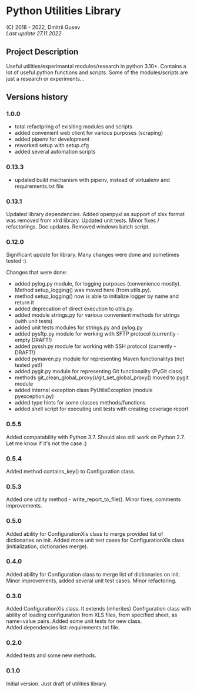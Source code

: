 # Python Utilities Library

(C) 2018 - 2022, Dmitrii Gusev  
*Last update 27.11.2022*

## Project Description

Useful utilities/experimantal modules/research in python 3.10+. Contains a lot of useful python functions and scripts. Some of the modules/scripts are just a research or experiments...

## Versions history

### 1.0.0

- total refactpring of exisiting modules and scripts
- added convenient web client for various purposes (scraping)
- added pipenv for development
- reworked setup with setup.cfg
- added several automation scripts

### 0.13.3

- updated build mechanism with pipenv, instead of virtualenv and requirements.txt file

### 0.13.1

Updated library dependencies. Added openpyxl as support of xlsx format was removed from
xlrd library. Updated unit tests. Minor fixes / refactorings. Doc updates. Removed windows batch script.

### 0.12.0

Significant update for library. Many changes were done and sometimes tested :).

Changes that were done:

- added pylog.py module, for logging purposes (convenience mostly). Method setup_logging() was moved here
  (from utils.py).
- method setup_logging() now is able to initialize logger by name and return it
- added deprecation of direct execution to utils.py
- added module strings.py for various convenient methods for strings (with unit tests)
- added unit tests modules for strings.py and pylog.py
- added pysftp.py module for working with SFTP protocol (currently - empty DRAFT!)
- added pyssh.py module for working with SSH protocol (currently - DRAFT!)
- added pymaven.py module for representing Maven functionalitys (not tested yet!)
- added pygit.py module for representing Git functionality (PyGit class)
- methods git_clean_global_proxy()/git_set_global_proxy() moved to pygit module
- added internal exception class PyUtilsException (module pyexception.py)
- added type hints for some classes methods/functions
- added shell script for executing unit tests with creating coverage report

### 0.5.5

Added compatability with Python 3.7. Should also still work on Python 2.7. Let me know if it's not the case :)

### 0.5.4

Added method contains_key() to Configuration class.

### 0.5.3

Added one utility method - write_report_to_file(). Minor fixes, comments improvements.

### 0.5.0

Added ability for ConfigurationXls class to merge provided list of dictionaries on init. Added more 
unit test cases for ConfigurationXls class (initialization, dictionaries merge).

### 0.4.0

Added ability for Configuration class to merge list of dictionaries on init. Minor improvements,
added several unit test cases. Minor refactoring.

### 0.3.0

Added ConfigurationXls class. It extends (inherites) Configuration class with ability of
loading configuration from XLS files, from specified sheet, as name=value pairs. Added some
unit tests for new class.  
Added dependencies list: requirements.txt file.
  
### 0.2.0

Added tests and some new methods.  

### 0.1.0

Initial version. Just draft of utilities library.

